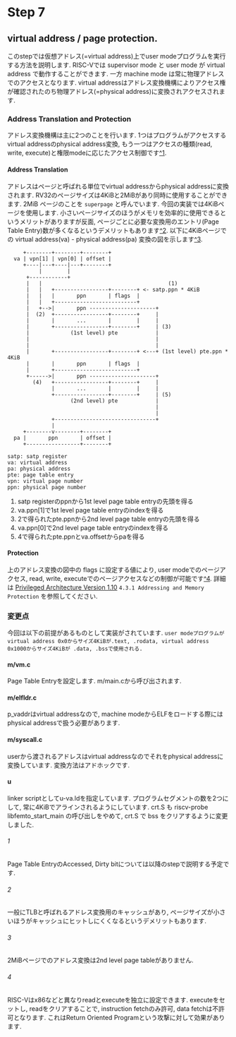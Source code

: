 # Step 7

## virtual address / page protection.
このstepでは仮想アドレス(=virtual address)上でuser modeプログラムを実行する方法を説明します. RISC-Vでは supervisor mode と user mode が virtual address で動作することができます. 一方 machine mode は常に物理アドレスでのアクセスとなります. virtual addressはアドレス変換機構によりアクセス権が確認されたのち物理アドレス(=physical address)に変換されアクセスされます.

### Address Translation and Protection
アドレス変換機構は主に2つのことを行います. 1つはプログラムがアクセスするvirtual addressのphysical address変換, もう一つはアクセスの種類(read, write, execute)と権限modeに応じたアクセス制御です[^1](1).

#### Address Translation
アドレスはページと呼ばれる単位でvirtual addressからphysical addressに変換されます. RV32のページサイズは4KiBと2MiBがあり同時に使用することができます. 2MiB ページのことを `superpage` と呼んでいます. 今回の実装では4KiBページを使用します. 小さいページサイズのほうがメモリを効率的に使用できるというメリットがありますが反面, ページごとに必要な変換用のエントリ(Page Table Entry)数が多くなるというデメリットもあります[^2](2).
以下に4KiBページでの virtual address(va) - physical address(pa) 変換の図を示します[^3](3).
```text
     +--------+--------+--------+
  va | vpn[1] | vpn[0] | offset |
     +----|---+----|---+--------+
          |        |
      +------------+
      |   |                                        (1)
      |   |   +-----------------+--------+ <- satp.ppn * 4KiB
      |   |   |       ppn       | flags  |
      |   |   +--------------------------+
      |   +-->|       ppn ---------------------+
      |  (2)  +-----------------+--------+     |
      |       |       ...       |        |     |
      |       +-----------------+--------+     | (3)
      |             (1st level) pte            |
      |                                        |
      |                                        |
      |       +-----------------+--------+ <---+ (1st level) pte.ppn * 4KiB
      |       |       ppn       | flags  |
      |       +--------------------------+
      +------>|       ppn ---------------------+
        (4)   +-----------------+--------+     |
              |       ...       |        |     |
              +-----------------+--------+     | (5)
                    (2nd level) pte            |
                                               |
                                               |
              +--------------------------------+
              |
     +--------v--------+--------+
  pa |       ppn       | offset |
     +-----------------+--------+

satp: satp register
va: virtual address
pa: physical address
pte: page table entry
vpn: virtual page number
ppn: physical page number
```
1. satp registerのppnから1st level page table entryの先頭を得る
2. va.ppn[1]で1st level page table entryのindexを得る
3. 2で得られたpte.ppnから2nd level page table entryの先頭を得る
4. va.ppn[0]で2nd level page table entryのindexを得る
5. 4で得られたpte.ppnとva.offsetからpaを得る

#### Protection
上のアドレス変換の図中の flags に設定する値により, user modeでのページアクセス, read, write, executeでのページアクセスなどの制御が可能です[^4](4). 詳細は [Privileged Architecture Version 1.10](https://github.com/riscv/riscv-isa-manual/blob/master/release/riscv-privileged-v1.10.pdf) `4.3.1 Addressing and Memory Protection` を参照してください.

### 変更点
今回は以下の前提があるものとして実装がされています. 
`user modeプログラムがvirtual address 0x0からサイズ4KiBが.text, .rodata, virtual address 0x1000からサイズ4KiBが .data, .bssで使用される.`

#### m/vm.c
Page Table Entryを設定します. m/main.cから呼び出されます.

#### m/elfldr.c
p_vaddrはvirtual addressなので, machine modeからELFをロードする際にはphysical addressで扱う必要があります.

#### m/syscall.c
userから渡されるアドレスはvirtual addressなのでそれをphysical addressに変換しています. 変換方法はアドホックです.

#### u
linker scriptとしてu-va.ldを指定しています. プログラムセグメントの数を2つにして, 常に4KiBでアラインされるようにしています. crt.S も riscv-probe libfemto_start_main の呼び出しをやめて, crt.S で bss をクリアするように変更しました.

###### 1
Page Table EntryのAccessed, Dirty bitについては以降のstepで説明する予定です.

###### 2
一般にTLBと呼ばれるアドレス変換用のキャッシュがあり, ページサイズが小さいほうがキャッシュにヒットしにくくなるというデメリットもあります.

###### 3
2MiBページでのアドレス変換は2nd level page tableがありません.

###### 4
RISC-Vはx86などと異なりreadとexecuteを独立に設定できます. executeをセットし, readをクリアすることで, instruction fetchのみ許可, data fetchは不許可となります. これはReturn Oriented Programという攻撃に対して効果があります.
